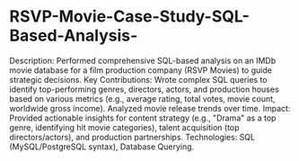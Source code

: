 # RSVP-Movie-Case-Study-SQL-Based-Analysis-
Description: Performed comprehensive SQL-based analysis on an IMDb movie database for a film production company (RSVP Movies) to guide strategic decisions.
Key Contributions: Wrote complex SQL queries to identify top-performing genres, directors, actors, and production houses based on various metrics (e.g., average rating, total votes, movie count, worldwide gross income). Analyzed movie release trends over time.
Impact: Provided actionable insights for content strategy (e.g., "Drama" as a top genre, identifying hit movie categories), talent acquisition (top directors/actors), and production partnerships.
Technologies: SQL (MySQL/PostgreSQL syntax), Database Querying.
